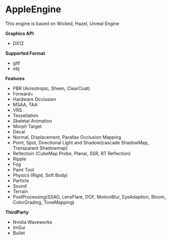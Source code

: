 

# AppleEngine
This engine is based on Wicked, Hazel, Unreal Engine

**Graphics API**

  * DX12
  

**Supported Format**
  * gltf
  * obj


**Features**
  * PBR (Anisotropic, Sheen, ClearCoat)
  * Forward+ 
  * Hardware Occlusion
  * MSAA, TAA
  * VRS
  * Tessellation
  * Skeletal Animation
  * Morph Target
  * Decal
  * Normal, Displacement, Parallax Occlusion Mapping
  * Point, Spot, Directional Light and Shadow(cascade ShadowMap, Transparent Shadowmap)
  * Reflection (CubeMap Probe, Planar, SSR, RT Reflection)
  * Ripple
  * Fog
  * Paint Tool
  * Physics (Rigid, Soft Body)
  * Particle
  * Sound
  * Terrain
  * PostProcessing(SSAO, LensFlare, DOF, MotionBlur, EyeAdaption, Bloom, ColorGrading, ToneMapping)
 
 
  **ThirdParty**
  * Nvidia Waveworks
  * ImGui
  * Bullet








